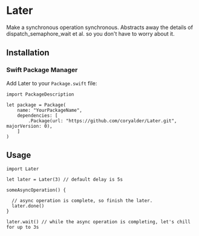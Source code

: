 
# Later

Make a synchronous operation synchronous. Abstracts away the details of dispatch_semaphore_wait et al. so you don't have to worry about it.

## Installation

### Swift Package Manager

Add Later to your `Package.swift` file:

    import PackageDescription

    let package = Package(
        name: "YourPackageName",
        dependencies: [
            .Package(url: "https://github.com/coryalder/Later.git", majorVersion: 0),
        ]
    )

## Usage

    import Later
    
    let later = Later(3) // default delay is 5s
    
    someAsyncOperation() {
      
      // async operation is complete, so finish the later.
      later.done()
    }
    
    later.wait() // while the async operation is completing, let's chill for up to 3s










